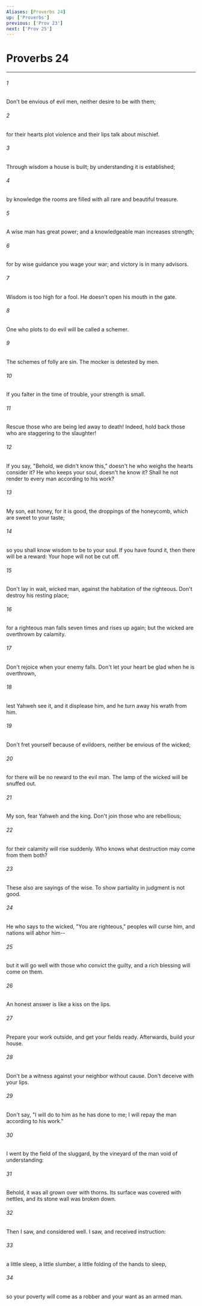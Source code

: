 ```yaml
---
Aliases: [Proverbs 24]
up: ['Proverbs']
previous: ['Prov 23']
next: ['Prov 25']
---
```

# Proverbs 24
***





###### 1 

Don't be envious of evil men, neither desire to be with them; 



###### 2 

for their hearts plot violence and their lips talk about mischief. 



###### 3 

Through wisdom a house is built; by understanding it is established; 



###### 4 

by knowledge the rooms are filled with all rare and beautiful treasure. 



###### 5 

A wise man has great power; and a knowledgeable man increases strength; 



###### 6 

for by wise guidance you wage your war; and victory is in many advisors. 



###### 7 

Wisdom is too high for a fool. He doesn't open his mouth in the gate. 



###### 8 

One who plots to do evil will be called a schemer. 



###### 9 

The schemes of folly are sin. The mocker is detested by men. 



###### 10 

If you falter in the time of trouble, your strength is small. 



###### 11 

Rescue those who are being led away to death! Indeed, hold back those who are staggering to the slaughter! 



###### 12 

If you say, "Behold, we didn't know this," doesn't he who weighs the hearts consider it? He who keeps your soul, doesn't he know it? Shall he not render to every man according to his work? 



###### 13 

My son, eat honey, for it is good, the droppings of the honeycomb, which are sweet to your taste; 



###### 14 

so you shall know wisdom to be to your soul. If you have found it, then there will be a reward: Your hope will not be cut off. 



###### 15 

Don't lay in wait, wicked man, against the habitation of the righteous. Don't destroy his resting place; 



###### 16 

for a righteous man falls seven times and rises up again; but the wicked are overthrown by calamity. 



###### 17 

Don't rejoice when your enemy falls. Don't let your heart be glad when he is overthrown, 



###### 18 

lest Yahweh see it, and it displease him, and he turn away his wrath from him. 



###### 19 

Don't fret yourself because of evildoers, neither be envious of the wicked; 



###### 20 

for there will be no reward to the evil man. The lamp of the wicked will be snuffed out. 



###### 21 

My son, fear Yahweh and the king. Don't join those who are rebellious; 



###### 22 

for their calamity will rise suddenly. Who knows what destruction may come from them both? 



###### 23 

These also are sayings of the wise. To show partiality in judgment is not good. 



###### 24 

He who says to the wicked, "You are righteous," peoples will curse him, and nations will abhor him-- 



###### 25 

but it will go well with those who convict the guilty, and a rich blessing will come on them. 



###### 26 

An honest answer is like a kiss on the lips. 



###### 27 

Prepare your work outside, and get your fields ready. Afterwards, build your house. 



###### 28 

Don't be a witness against your neighbor without cause. Don't deceive with your lips. 



###### 29 

Don't say, "I will do to him as he has done to me; I will repay the man according to his work." 



###### 30 

I went by the field of the sluggard, by the vineyard of the man void of understanding: 



###### 31 

Behold, it was all grown over with thorns. Its surface was covered with nettles, and its stone wall was broken down. 



###### 32 

Then I saw, and considered well. I saw, and received instruction: 



###### 33 

a little sleep, a little slumber, a little folding of the hands to sleep, 



###### 34 

so your poverty will come as a robber and your want as an armed man.
